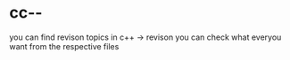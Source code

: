 # cc--
you can find revison topics in c++ -> revison 
you can check what everyou want from the respective files
